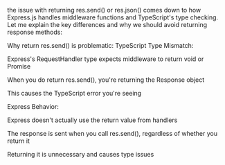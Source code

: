 the issue with returning res.send() or res.json() comes down to how Express.js handles middleware functions and TypeScript's type checking. Let me explain the key differences and why we should avoid returning response methods:

Why return res.send() is problematic:
TypeScript Type Mismatch:

Express's RequestHandler type expects middleware to return void or Promise<void>

When you do return res.send(), you're returning the Response object

This causes the TypeScript error you're seeing

Express Behavior:

Express doesn't actually use the return value from handlers

The response is sent when you call res.send(), regardless of whether you return it

Returning it is unnecessary and causes type issues